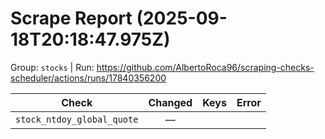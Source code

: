 # Scrape Report (2025-09-18T20:18:47.975Z)

Group: `stocks`  |  Run: https://github.com/AlbertoRoca96/scraping-checks-scheduler/actions/runs/17840356200

| Check | Changed | Keys | Error |
|---|:---:|:--|:--|
| `stock_ntdoy_global_quote` | — |  |  |
